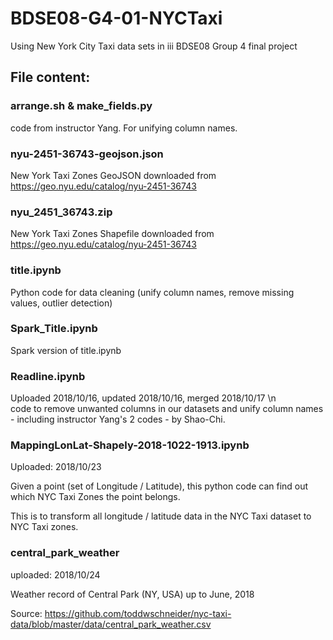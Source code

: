 # BDSE08-G4-01-NYCTaxi
Using New York City Taxi data sets in iii BDSE08 Group 4 final project

## File content:

### arrange.sh & make_fields.py
  code from instructor Yang.  For unifying column names.

### nyu-2451-36743-geojson.json
  New York Taxi Zones GeoJSON downloaded from https://geo.nyu.edu/catalog/nyu-2451-36743

### nyu_2451_36743.zip
  New York Taxi Zones Shapefile downloaded from https://geo.nyu.edu/catalog/nyu-2451-36743

### title.ipynb
  Python code for data cleaning (unify column names, remove missing values, outlier detection)

### Spark_Title.ipynb
  Spark version of title.ipynb

### Readline.ipynb
  Uploaded 2018/10/16, updated 2018/10/16, merged 2018/10/17 \n  
  code to remove unwanted columns in our datasets and unify column names - including instructor Yang's 2 codes - by Shao-Chi.

### MappingLonLat-Shapely-2018-1022-1913.ipynb
  Uploaded: 2018/10/23
  
  Given a point (set of Longitude / Latitude), this python code can find out which NYC Taxi Zones the point belongs.
  
  This is to transform all longitude / latitude data in the NYC Taxi dataset to NYC Taxi zones.

### central_park_weather
  uploaded: 2018/10/24
  
  Weather record of Central Park (NY, USA) up to June, 2018
  
  Source: https://github.com/toddwschneider/nyc-taxi-data/blob/master/data/central_park_weather.csv

